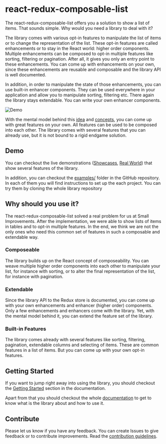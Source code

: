 # react-redux-composable-list

The react-redux-composable-list offers you a solution to show a list of items. That sounds simple. Why would you need a library to deal with it?

The library comes with various opt-in features to manipulate the list of items or to change the representation of the list. These opt-in features are called enhancements or to stay in the React world: higher order components. Multiple enhancements can be composed to opt-in multiple features like sorting, filtering or pagination. After all, it gives you only an entry point to these enhancements. You can come up with enhancements on your own, since these enhancements are reusable and composable and the library API is well documented.

In addition, in order to manipulate the state of those enhancements, you can use built-in enhancer components. They can be used everywhere in your application and allow you to manipulate sorting, filtering etc. There again the library stays extendable. You can write your own enhancer components.

![Demo](https://media.giphy.com/media/xUOrvUtfjt2EhMUjvi/giphy.gif)

With the mental model behind this [idea](https://github.com/SmallImprovements/react-redux-composable-list/blob/master/docs/Idea.md) and [concepts](https://github.com/SmallImprovements/react-redux-composable-list/blob/master/docs/Concepts.md), you can come up with great features on your own. All features can be used to be composed into each other. The library comes with several features that you can already use, but it is not bound to a rigid endgame solution.

## Demo

You can checkout the live demonstrations ([Showcases](https://react-redux-composable-list-showcases.wieruch.com/), [Real World](https://react-redux-composable-list-realworld.wieruch.com/)) that show several features of the library.

In addition, you can checkout the [examples/](https://github.com/SmallImprovements/react-redux-composable-list/tree/master/examples) folder in the GitHub repository. In each of them you will find instructions to set up the each project. You can try them by cloning the whole library repository

## Why should you use it?

The react-redux-composable-list solved a real problem for us at Small Improvements. After the implementation, we were able to show lists of items in tables and to opt-in multiple features. In the end, we think we are not the only ones who need this common set of features in such a composable and extendable way.

### Composeable

The library builds up on the React concept of composeability. You can weave multiple higher order components into each other to manipulate your list, for instance with sorting, or to alter the final representation of the list, for instance with pagination.

### Extendable

Since the library API to the Redux store is documented, you can come up with your own enhancements and enhancer (higher order) components. Only a few enhancements and enhancers come with the library. Yet, with the mental model behind it, you can extend the feature set of the library.

### Built-in Features

The library comes already with several features like sorting, filtering, pagination, extendable columns and selecting of items. These are common features in a list of items. But you can come up with your own opt-in features.

## Getting Started

If you want to jump right away into using the library, you should checkout the [Getting Started](https://rwieruch.gitbooks.io/react-redux-composable-list/docs/GettingStarted.html) section in the documentation.

Apart from that you should checkout the whole [documentation](https://rwieruch.gitbooks.io/react-redux-composable-list) to get to know what is the library about and how to use it.

## Contribute

Please let us know if you have any feedback. You can create Issues to give feedback or to contribute improvements. Read the [contribution guidelines](/docs/Contribute.md).
